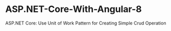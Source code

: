 # ASP.NET-Core-With-Angular-8


ASP.NET Core:
Use Unit of Work Pattern for Creating Simple Crud Operation
